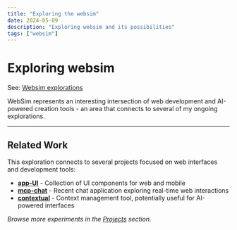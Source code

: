 ```yaml
---
title: "Exploring the websim"
date: 2024-05-09
description: "Exploring websim and its possibilities"
tags: ["websim"]
---
```


# Exploring websim

See: [Websim explorations](/websim/)

WebSim represents an interesting intersection of web development and AI-powered creation tools - an area that connects to several of my ongoing explorations.

---

## Related Work

This exploration connects to several projects focused on web interfaces and development tools:

- **[app-UI](https://github.com/christopherdebeer/app-UI)** - Collection of UI components for web and mobile
- **[mcp-chat](https://github.com/christopherdebeer/mcp-chat)** - Recent chat application exploring real-time web interactions
- **[contextual](https://github.com/christopherdebeer/contextual)** - Context management tool, potentially useful for AI-powered interfaces

*Browse more experiments in the [Projects](/projects/) section.*